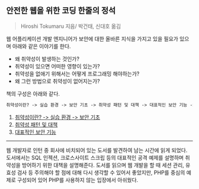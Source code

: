 ## 안전한 웹을 위한 코딩 한줄의 정석

> Hiroshi Tokumaru 지음/ 박건태, 신대호 옮김

웹 어플리케이션 개발 엔지니어가 보안에 대한 올바른 지식을 가지고 있을 필요가 있으며 아래와 같은 이야기를 한다.

- 왜 취약성이 발생하는 것인가?
- 취약성이 있으면 어떠한 영향이 있는가?
- 취약성을 없애기 위해서는 어떻게 프로그래밍 해야하는가?
- 왜 그런 방법으로 취약성이 없어지는가?

책의 구성은 아래와 같다.

```markdown
취약성이란? -> 실습 환경 -> 보안 기초 -> 취약성 패턴 및 대책 -> 대표적인 보안 기능 -> 웹 안전성을 높이기 위한 정책 -> 안전한 웹 어플리케이션 개발 프로세스
```

1. [취약성이란? -> 실습 환경 -> 보안 기초](./01.md)
2. [취약성 패턴 및 대책](./02.md)
3. [대표적인 보안 기능](./03.md)

---------------------------------------------
웹 개발자로 인턴 중 회사에 비치되어 있는 도서를 발견하여 남는 시간에 읽게 되었다.
도서에서는 SQL 인젝션, 크로스사이트 스크립 등의 대표적인 공격 예제를 설명하며 취약성을 방어하기 위한 대책을 설명해준다.
도서를 읽으며 웹 개발을 할 때 세션 관리, 유효성 검사 등 주의해야 할 점에 대해 다시 생각할 수 있어서 좋았지만, PHP를 중심의 예제로 구성되어 있어 PHP를 사용하지 않는 입장에서 아쉬웠다.
